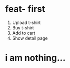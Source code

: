 # feat- first

1. Upload t-shirt
2. Buy t-shirt
3. Add to cart
4. Show detail page

# i am nothing...
